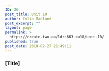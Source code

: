 ```yaml
---
ID: 26
post_title: Unit 10
author: Colin Madland
post_excerpt: ""
layout: page
permalink: >
  https://create.twu.ca/ldrs663-su18/unit-10/
published: true
post_date: 2018-02-27 21:49:11
---
```

### [Title]